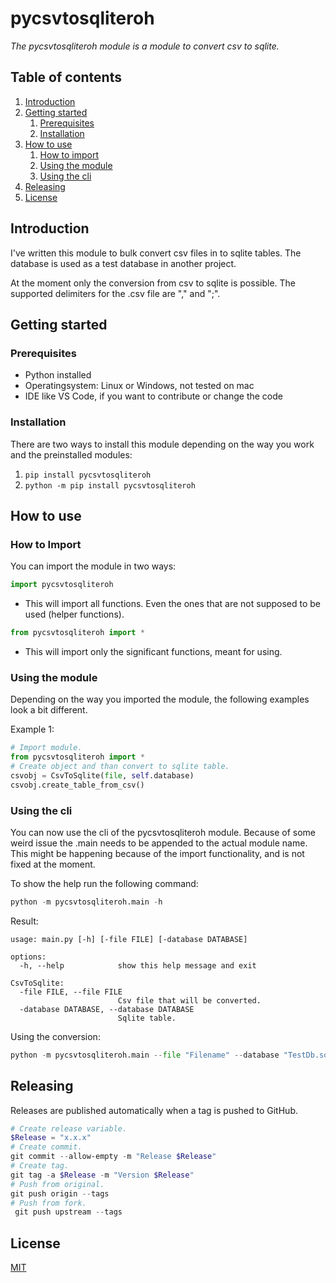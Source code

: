 # pycsvtosqliteroh

_The pycsvtosqliteroh module is a module to convert csv to sqlite._

## Table of contents

1. [Introduction](#introduction)
2. [Getting started](#getting-started)
    1. [Prerequisites](#prerequisites)
    2. [Installation](#installation)
3. [How to use](#how-to-use)
    1. [How to import](#how-to-import)
    2. [Using the module](#using-the-module)
    3. [Using the cli](#using-the-cli)
4. [Releasing](#releasing)
5. [License](/LICENSE)

## Introduction

I've written this module to bulk convert csv files in to sqlite tables. The database is used as a test database in another project.

At the moment only the conversion from csv to sqlite is possible. The supported delimiters for the .csv file are "," and ";". 

## Getting started

### Prerequisites

- Python installed
- Operatingsystem: Linux or Windows, not tested on mac
- IDE like VS Code, if you want to contribute or change the code

### Installation

There are two ways to install this module depending on the way you work and the preinstalled modules:

1. ```pip install pycsvtosqliteroh```
2. ```python -m pip install pycsvtosqliteroh```

## How to use

### How to Import

You can import the module in two ways:

```python
import pycsvtosqliteroh
```

- This will import all functions. Even the ones that are not supposed to be used (helper functions).

```python
from pycsvtosqliteroh import *
```

- This will import only the significant functions, meant for using. 

### Using the module

Depending on the way you imported the module, the following examples look a bit different.

Example 1:

```python
# Import module.
from pycsvtosqliteroh import *
# Create object and than convert to sqlite table.
csvobj = CsvToSqlite(file, self.database)
csvobj.create_table_from_csv()
```

### Using the cli

You can now use the cli of the pycsvtosqliteroh module. Because of some weird issue the .main needs to be appended to the actual module name. This might be happening because of the import functionality, and is not fixed at the moment.

To show the help run the following command:

```python
python -m pycsvtosqliteroh.main -h
```
Result:
```
usage: main.py [-h] [-file FILE] [-database DATABASE]  

options:
  -h, --help            show this help message and exit

CsvToSqlite:
  -file FILE, --file FILE
                        Csv file that will be converted.
  -database DATABASE, --database DATABASE
                        Sqlite table.
```

Using the conversion:

```python
python -m pycsvtosqliteroh.main --file "Filename" --database "TestDb.sqlite"
```

## Releasing

Releases are published automatically when a tag is pushed to GitHub.

```Powershell
# Create release variable.
$Release = "x.x.x"
# Create commit.
git commit --allow-empty -m "Release $Release"
# Create tag.
git tag -a $Release -m "Version $Release"
# Push from original.
git push origin --tags
# Push from fork.
 git push upstream --tags
```

## License

[MIT](/LICENSE)